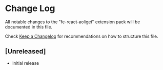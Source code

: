 # Change Log

All notable changes to the "fe-react-aoligei" extension pack will be documented in this file.

Check [Keep a Changelog](http://keepachangelog.com/) for recommendations on how to structure this file.

## [Unreleased]

- Initial release

